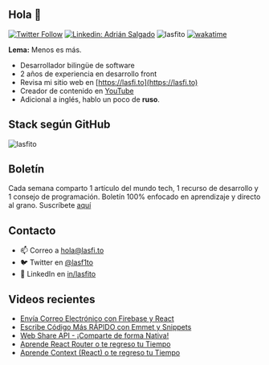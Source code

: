 
## Hola 👋

[![Twitter Follow](https://img.shields.io/twitter/follow/_staticvoid?label=Follow)](https://twitter.com/lasf1to)
[![Linkedin: Adrián Salgado](https://img.shields.io/badge/-Adrian%20Salgado-blue?style=flat-square&logo=Linkedin&logoColor=white&link=https://www.linkedin.com/in/lasfito/)](https://www.linkedin.com/in/lasfito)
<img src="https://komarev.com/ghpvc/?username=lasfito&label=Profile%20views&color=0e75b6&style=flat" alt="lasfito" /> 
[![wakatime](https://wakatime.com/badge/user/5f64052e-88c6-4b16-a87a-e9f52142e69a.svg)](https://wakatime.com/@5f64052e-88c6-4b16-a87a-e9f52142e69a)


**Lema:** Menos es más.


  - Desarrollador bilingüe de software 
  - 2 años de experiencia en desarrollo front
  - Revisa mi sitio web en [https://lasfi.to](https://lasfi.to)
  - Creador de contenido en [YouTube](https://www.youtube.com/channel/UCwfeUZwjfNsIFqFURiqkLSw)
  - Adicional a inglés, hablo un poco de **ruso**.





<!-- Estadísticas

[![Lasfitos's GitHub stats](https://github-readme-stats.vercel.app/api?username=lasfito&hide=prs,issues,contribs&count_private=true&show_icons=true&theme=vue_dark&locale=es&hide_title=false&include_all_commits=true&custom_title=numericos)](https://github.com/anuraghazra/github-readme-stats)
-->

 
  

## Stack según GitHub



<img align="center" src="https://github-readme-stats.vercel.app/api/top-langs?username=lasfito&show_icons=true&hide=html&locale=es&layout=compact&custom_title=" alt="lasfito" /> 

<!--[![willianrod's wakatime stats](https://github-readme-stats.vercel.app/api/wakatime?username=lasfito)](https://github.com/anuraghazra/github-readme-stats)
-->


<!--
**Según yo :v**

<table >
  <tr>
    <td align="center" width="96"> 
        <img src="https://cdn.jsdelivr.net/gh/devicons/devicon/icons/bootstrap/bootstrap-plain.svg" width="48" height="48" alt="Bootstrap" />
      <br>Bootstrap
    </td>   
    <td align="center" width="96">
        <img src="https://cdn.jsdelivr.net/gh/devicons/devicon/icons/typescript/typescript-original.svg" width="48" height="48" alt="TypeScript" />
      <br>TypeScript
    </td>
    <td align="center" width="96">
        <img src="https://cdn.jsdelivr.net/gh/devicons/devicon/icons/react/react-original.svg" width="48" height="48" alt="React" />
      <br>React
    </td>
    <td align="center" width="96">
        <img src="https://www.netlify.com/v3/img/components/logomark.png" width="48" height="48" alt="Netlify" />
      <br>Netlify
    </td>
    <td align="center" width="96">
        <img src="https://cdn.jsdelivr.net/gh/devicons/devicon/icons/javascript/javascript-original.svg" width="48" height="48" alt="JavaScript" />
      <br>JavaScript
    </td>
    <td align="center" width="96">
        <img src="https://cdn.jsdelivr.net/gh/devicons/devicon/icons/figma/figma-original.svg" width="48" height="48" alt="Figma" />
      <br>Figma
    </td>
    <td align="center" width="96">
        <img src="https://cdn.jsdelivr.net/gh/devicons/devicon/icons/apple/apple-original.svg" width="48" height="48" alt="MacOs" />
      <br>MacOs
    </td>
  </tr>
  </table>
  <table >
  <tr>
    <td align="center" width="96">
        <img src="https://cdn.jsdelivr.net/gh/devicons/devicon/icons/gatsby/gatsby-plain.svg" width="48" height="48" alt="Gatsby" />
      <br>Gatsby
    </td>
    <td align="center" width="96">
        <img src="https://cdn.jsdelivr.net/gh/devicons/devicon/icons/postgresql/postgresql-plain.svg" width="48" height="48" alt="PostgreSQL" />
      <br>PostgreSQL
    </td>
    <td align="center"  width="96">
        <img src="https://cdn.jsdelivr.net/gh/devicons/devicon/icons/trello/trello-plain.svg" width="48" height="48" alt="Trello" />
      <br>Trello
    </td>
    <td align="center"  width="96">
        <img src="https://cdn.jsdelivr.net/gh/devicons/devicon/icons/nodejs/nodejs-original.svg" width="48" height="48" alt="Node" />
      <br>Node
    </td>
    <td align="center" width="96">
        <img src="https://cdn.jsdelivr.net/gh/devicons/devicon/icons/googlecloud/googlecloud-original.svg" width="48" height="48" alt="G. Cloud" />
      <br>G. Cloud
    </td>
    <td align="center"  width="96">
        <img src="https://cdn.jsdelivr.net/gh/devicons/devicon/icons/git/git-original.svg" width="48" height="48" alt="Git" />
      <br>Git
    </td>
    <td align="center" width="96">
        <img src="https://cdn.jsdelivr.net/gh/devicons/devicon/icons/express/express-original.svg" width="48" height="48" alt="Express" />
      <br>Express
    </td>
  </tr>
  </table>
  <table >
   <tr>
      <td align="center" width="96">
        <img src="https://cdn.jsdelivr.net/gh/devicons/devicon/icons/sass/sass-original.svg" width="48" height="48" alt="SASS" />
      <br>SASS
    </td>
    <td align="center" width="96">
        <img src="https://cdn.jsdelivr.net/gh/devicons/devicon/icons/vscode/vscode-original.svg" width="48" height="48" alt="VS Code" />
      <br>VS Code
    </td>
    <td align="center" width="96">
        <img src="https://cdn.jsdelivr.net/gh/devicons/devicon/icons/css3/css3-original.svg" width="45" height="45" alt="CSS" />
      <br>CSS
    </td>
    <td align="center" width="96">
        <img src="https://cdn.jsdelivr.net/gh/devicons/devicon/icons/firebase/firebase-plain.svg" width="48" height="48" alt="Firebase" />
      <br>Firebase
    </td>
    <td align="center" width="96">
        <img src="https://cdn.jsdelivr.net/gh/devicons/devicon/icons/html5/html5-original.svg" width="48" height="48" alt="HTML" />
      <br>HTML
    </td>
    <td align="center" width="96">
        <img src="https://cdn.jsdelivr.net/gh/devicons/devicon/icons/npm/npm-original-wordmark.svg" width="48" height="48" alt="NPM" />
      <br >NPM
    </td>
     <td align="center" width="96"> 
        <img src="https://cdn.jsdelivr.net/gh/devicons/devicon/icons/markdown/markdown-original.svg" width="48" height="48" alt="Markdown" />
      <br>MarkDown
    </td>
  </tr>
    
</table>

-->



## Boletín

Cada semana comparto 1 artículo del mundo tech, 1 recurso de desarrollo y 1 consejo de programación. 
Boletín 100% enfocado en aprendizaje y directo al grano. 
Suscríbete <a href="http://s.1-2-3.dev"  target="_blank"> aquí </a>

## Contacto

- 📫 Correo a <a href='mailto:hola@lasfi.to '> hola@lasfi.to</a>
- 🐦 Twitter en  <a href="https://twitter.com/lasf1to" target="blank"> @lasf1to</a>
- 🤵 LinkedIn en <a href="https://www.linkedin.com/in/lasfito/"> in/lasfito </a>


## Videos recientes
<!-- BLOG-POST-LIST:START -->
- [Envía Correo Electrónico con Firebase y React](https://www.youtube.com/watch?v=F1xchLx-sdM)
- [Escribe Código Más RÁPIDO con Emmet y Snippets](https://www.youtube.com/watch?v=PI17eSZ4Uvg)
- [Web Share API - ¡Comparte de forma Nativa!](https://www.youtube.com/watch?v=FRQCQrpe1GE)
- [Aprende React Router o te regreso tu Tiempo](https://www.youtube.com/watch?v=5D6nqfbu2_E)
- [Aprende Context (React) o te regreso tu Tiempo](https://www.youtube.com/watch?v=dmxVjrSdOAY)
<!-- BLOG-POST-LIST:END -->











  
